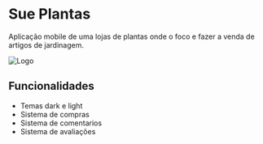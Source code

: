# Sue Plantas

Aplicação mobile de uma lojas de plantas onde o foco e fazer a venda de artigos de jardinagem.

![Logo](https://cdn.discordapp.com/attachments/1049460715553042564/1098748205606391808/image.png)


## Funcionalidades

- Temas dark e light
- Sistema de compras 
- Sistema de comentarios
- Sistema de avaliações
